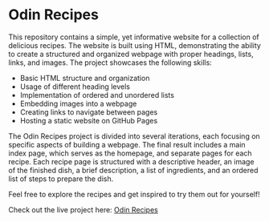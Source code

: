 # Odin Recipes

This repository contains a simple, yet informative website for a collection of delicious recipes. The website is built using HTML, demonstrating the ability to create a structured and organized webpage with proper headings, lists, links, and images. The project showcases the following skills:

- Basic HTML structure and organization
- Usage of different heading levels
- Implementation of ordered and unordered lists
- Embedding images into a webpage
- Creating links to navigate between pages
- Hosting a static website on GitHub Pages

The Odin Recipes project is divided into several iterations, each focusing on specific aspects of building a webpage. The final result includes a main index page, which serves as the homepage, and separate pages for each recipe. Each recipe page is structured with a descriptive header, an image of the finished dish, a brief description, a list of ingredients, and an ordered list of steps to prepare the dish.

Feel free to explore the recipes and get inspired to try them out for yourself!

Check out the live project here: [Odin Recipes](https://patrik-zahumensky.github.io/odin-recipes/)
